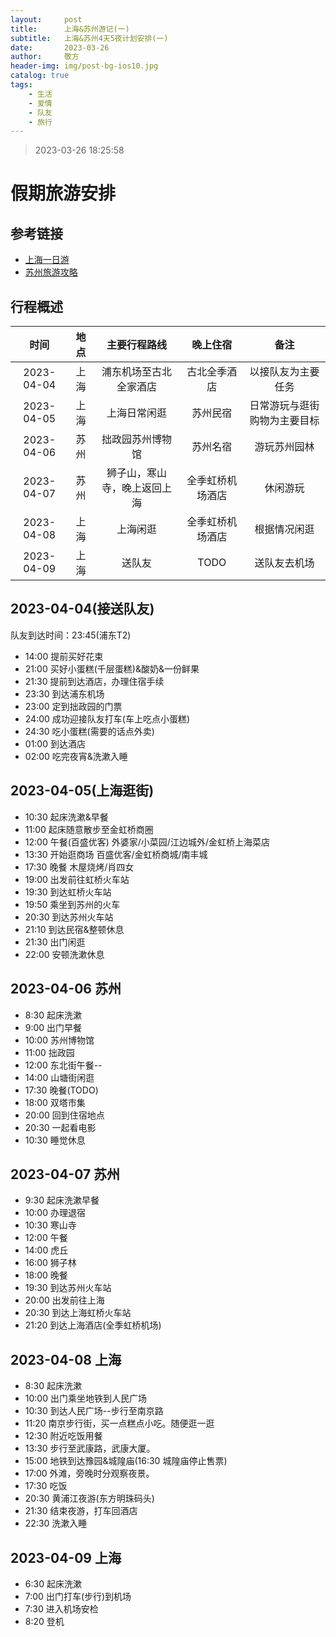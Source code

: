 ```yaml
---
layout:     post
title:      上海&苏州游记(一)
subtitle:   上海&苏州4天5夜计划安排(一)
date:       2023-03-26
author:     敬方
header-img: img/post-bg-ios10.jpg
catalog: true
tags:
    - 生活
    - 爱情
    - 队友
    - 旅行
---
```


> 2023-03-26 18:25:58
# 假期旅游安排

## 参考链接

- [上海一日游](https://www.xiaohongshu.com/explore/63fdb3580000000011011eb9?app_platform=android&app_version=7.77.1&share_from_user_hidden=true&type=normal&xhsshare=WeixinSession&appuid=640819f60000000029014e45&apptime=1679827547)
- [苏州旅游攻略](https://www.xiaohongshu.com/explore/640339d30000000027001643?app_platform=android&app_version=7.77.1&share_from_user_hidden=true&type=normal&xhsshare=WeixinSession&appuid=640819f60000000029014e45&apptime=1679835993)

## 行程概述

|时间|地点|主要行程路线|晚上住宿|备注|
|:--:|:--:|:--:|:--:|:--:|
|2023-04-04|上海|浦东机场至古北全家酒店|古北全季酒店|以接队友为主要任务|
|2023-04-05|上海|上海日常闲逛|苏州民宿|日常游玩与逛街购物为主要目标|
|2023-04-06|苏州|拙政园苏州博物馆|苏州名宿|游玩苏州园林|
|2023-04-07|苏州|狮子山，寒山寺，晚上返回上海|全季虹桥机场酒店|休闲游玩|
|2023-04-08|上海|上海闲逛|全季虹桥机场酒店|根据情况闲逛|
|2023-04-09|上海|送队友|TODO|送队友去机场|

## 2023-04-04(接送队友)
队友到达时间：23:45(浦东T2)
- 14:00 提前买好花束
- 21:00 买好小蛋糕(千层蛋糕)&酸奶&一份鲜果
- 21:30 提前到达酒店，办理住宿手续
- 23:30 到达浦东机场
- 23:00 定到拙政园的门票
- 24:00 成功迎接队友打车(车上吃点小蛋糕)
- 24:30 吃小蛋糕(需要的话点外卖)
- 01:00 到达酒店
- 02:00 吃完夜宵&洗漱入睡

## 2023-04-05(上海逛街)
- 10:30 起床洗漱&早餐
- 11:00 起床随意散步至金虹桥商圈
- 12:00 午餐(百盛优客) 外婆家/小菜园/江边城外/金虹桥上海菜店
- 13:30 开始逛商场 百盛优客/金虹桥商城/南丰城
- 17:30 晚餐 木屋烧烤/肖四女
- 19:00 出发前往虹桥火车站
- 19:30 到达虹桥火车站
- 19:50 乘坐到苏州的火车
- 20:30 到达苏州火车站
- 21:10 到达民宿&整顿休息
- 21:30 出门闲逛
- 22:00 安顿洗漱休息

## 2023-04-06 苏州
- 8:30 起床洗漱
- 9:00 出门早餐
- 10:00 苏州博物馆
- 11:00 拙政园
- 12:00 东北街午餐--
- 14:00 山塘街闲逛
- 17:30 晚餐(TODO)
- 18:00 双塔市集
- 20:00 回到住宿地点
- 20:30 一起看电影
- 10:30 睡觉休息


## 2023-04-07 苏州

- 9:30 起床洗漱早餐
- 10:00 办理退宿
- 10:30 寒山寺
- 12:00 午餐
- 14:00 虎丘
- 16:00 狮子林
- 18:00 晚餐
- 19:30 到达苏州火车站
- 20:00 出发前往上海
- 20:30 到达上海虹桥火车站
- 21:20 到达上海酒店(全季虹桥机场)

## 2023-04-08 上海
- 8:30 起床洗漱
- 10:00 出门乘坐地铁到人民广场
- 10:30 到达人民广场--步行至南京路
- 11:20 南京步行街，买一点糕点小吃。随便逛一逛
- 12:30 附近吃饭用餐
- 13:30 步行至武康路，武康大厦。
- 15:00 地铁到达豫园&城隍庙(16:30 城隍庙停止售票)
- 17:00 外滩，旁晚时分观察夜景。
- 17:30 吃饭
- 20:30 黄浦江夜游(东方明珠码头)
- 21:30 结束夜游，打车回酒店
- 22:30 洗漱入睡

## 2023-04-09 上海
- 6:30 起床洗漱
- 7:00 出门打车(步行)到机场
- 7:30 进入机场安检
- 8:20 登机